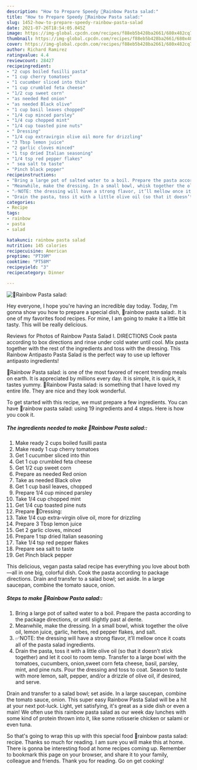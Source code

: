 ```yaml
---
description: "How to Prepare Speedy 🌈Rainbow Pasta salad:"
title: "How to Prepare Speedy 🌈Rainbow Pasta salad:"
slug: 1452-how-to-prepare-speedy-rainbow-pasta-salad
date: 2021-07-26T18:54:05.045Z
image: https://img-global.cpcdn.com/recipes/f88eb5b428ba2661/680x482cq70/rainbow-pasta-salad-recipe-main-photo.jpg
thumbnail: https://img-global.cpcdn.com/recipes/f88eb5b428ba2661/680x482cq70/rainbow-pasta-salad-recipe-main-photo.jpg
cover: https://img-global.cpcdn.com/recipes/f88eb5b428ba2661/680x482cq70/rainbow-pasta-salad-recipe-main-photo.jpg
author: Richard Ramirez
ratingvalue: 4.4
reviewcount: 28427
recipeingredient:
- "2 cups boiled fusilli pasta"
- "1 cup cherry tomatoes"
- "1 cucumber sliced into thin"
- "1 cup crumbled feta cheese"
- "1/2 cup sweet corn"
- "as needed Red onion"
- "as needed Black olive"
- "1 cup basil leaves chopped"
- "1/4 cup minced parsley"
- "1/4 cup chopped mint"
- "1/4 cup toasted pine nuts"
- " Dressing"
- "1/4 cup extravirgin olive oil more for drizzling"
- "3 Tbsp lemon juice"
- "2 garlic cloves minced"
- "1 tsp dried Italian seasoning"
- "1/4 tsp red pepper flakes"
- " sea salt to taste"
- "Pinch black pepper"
recipeinstructions:
- "Bring a large pot of salted water to a boil. Prepare the pasta according to the package directions, or until slightly past al dente."
- "Meanwhile, make the dressing. In a small bowl, whisk together the olive oil, lemon juice, garlic, herbes, red pepper flakes, and salt."
- "✅NOTE: the dressing will have a strong flavor, it’ll mellow once it coats all of the pasta salad ingredients."
- "Drain the pasta, toss it with a little olive oil (so that it doesn’t stick together) and let it cool to room temp. Transfer to a large bowl with the tomatoes, cucumbers, onion,sweet corn feta cheese, basil, parsley, mint, and pine nuts. Pour the dressing and toss to coat. Season to taste with more lemon, salt, pepper, and/or a drizzle of olive oil, if desired, and serve."
categories:
- Recipe
tags:
- rainbow
- pasta
- salad

katakunci: rainbow pasta salad 
nutrition: 145 calories
recipecuisine: American
preptime: "PT39M"
cooktime: "PT58M"
recipeyield: "3"
recipecategory: Dinner

---
```



![🌈Rainbow Pasta salad:](https://img-global.cpcdn.com/recipes/f88eb5b428ba2661/680x482cq70/rainbow-pasta-salad-recipe-main-photo.jpg)

Hey everyone, I hope you're having an incredible day today. Today, I'm gonna show you how to prepare a special dish, 🌈rainbow pasta salad:. It is one of my favorites food recipes. For mine, I am going to make it a little bit tasty. This will be really delicious.

Reviews for Photos of Rainbow Pasta Salad I. DIRECTIONS Cook pasta according to box directions and rinse under cold water until cool. Mix pasta together with the rest of the ingredients and toss with the dressing. This Rainbow Antipasto Pasta Salad is the perfect way to use up leftover antipasto ingredients!

🌈Rainbow Pasta salad: is one of the most favored of recent trending meals on earth. It is appreciated by millions every day. It is simple, it is quick, it tastes yummy. 🌈Rainbow Pasta salad: is something that I have loved my entire life. They are nice and they look wonderful.


To get started with this recipe, we must prepare a few ingredients. You can have 🌈rainbow pasta salad: using 19 ingredients and 4 steps. Here is how you cook it.

<!--inarticleads1-->

##### The ingredients needed to make 🌈Rainbow Pasta salad::

1. Make ready 2 cups boiled fusilli pasta
1. Make ready 1 cup cherry tomatoes
1. Get 1 cucumber sliced into thin
1. Get 1 cup crumbled feta cheese
1. Get 1/2 cup sweet corn
1. Prepare as needed Red onion
1. Take as needed Black olive
1. Get 1 cup basil leaves, chopped
1. Prepare 1/4 cup minced parsley
1. Take 1/4 cup chopped mint
1. Get 1/4 cup toasted pine nuts
1. Prepare  🌻Dressing:
1. Take 1/4 cup extra-virgin olive oil, more for drizzling
1. Prepare 3 Tbsp lemon juice
1. Get 2 garlic cloves, minced
1. Prepare 1 tsp dried Italian seasoning
1. Take 1/4 tsp red pepper flakes
1. Prepare  sea salt to taste
1. Get Pinch black pepper


This delicious, vegan pasta salad recipe has everything you love about both—all in one big, colorful dish. Cook the pasta according to package directions. Drain and transfer to a salad bowl; set aside. In a large saucepan, combine the tomato sauce, onion. 

<!--inarticleads2-->

##### Steps to make 🌈Rainbow Pasta salad::

1. Bring a large pot of salted water to a boil. Prepare the pasta according to the package directions, or until slightly past al dente.
1. Meanwhile, make the dressing. In a small bowl, whisk together the olive oil, lemon juice, garlic, herbes, red pepper flakes, and salt.
1. ✅NOTE: the dressing will have a strong flavor, it’ll mellow once it coats all of the pasta salad ingredients.
1. Drain the pasta, toss it with a little olive oil (so that it doesn’t stick together) and let it cool to room temp. Transfer to a large bowl with the tomatoes, cucumbers, onion,sweet corn feta cheese, basil, parsley, mint, and pine nuts. Pour the dressing and toss to coat. Season to taste with more lemon, salt, pepper, and/or a drizzle of olive oil, if desired, and serve.


Drain and transfer to a salad bowl; set aside. In a large saucepan, combine the tomato sauce, onion. This super easy Rainbow Pasta Salad will be a hit at your next pot-luck. Light, yet satisfying, it&#39;s great as a side dish or even a main! We often use this rainbow pasta salad as our week day lunches with some kind of protein thrown into it, like some rotisserie chicken or salami or even tuna. 

So that's going to wrap this up with this special food 🌈rainbow pasta salad: recipe. Thanks so much for reading. I am sure you will make this at home. There is gonna be interesting food at home recipes coming up. Remember to bookmark this page on your browser, and share it to your family, colleague and friends. Thank you for reading. Go on get cooking!
